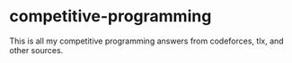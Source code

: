 # competitive-programming
This is all my competitive programming answers from codeforces, tlx, and other sources.
